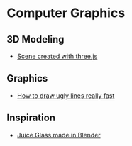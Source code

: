 # Computer Graphics

## 3D Modeling

- [Scene created with three.js](https://my-room-in-3d.vercel.app/)

## Graphics

- [How to draw ugly lines really fast](https://cohost.org/tomforsyth/post/648716-how-to-draw-ugly-lin)

## Inspiration

- [Juice Glass made in Blender](https://www.reddit.com/r/blender/comments/lpdr6q/so_i_was_only_given_7_predetermined_colors_to/?utm_medium=android_app&utm_source=share)